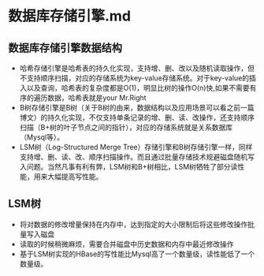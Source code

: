 #   数据库存储引擎.md
##  数据库存储引擎数据结构
*   哈希存储引擎是哈希表的持久化实现，支持增、删、改以及随机读取操作，但不支持顺序扫描，对应的存储系统为key-value存储系统。对于key-value的插入以及查询，哈希表的复杂度都是O(1)，明显比树的操作O(n)快,如果不需要有序的遍历数据，哈希表就是your Mr.Right
*   B树存储引擎是B树（关于B树的由来，数据结构以及应用场景可以看之前一篇博文）的持久化实现，不仅支持单条记录的增、删、读、改操作，还支持顺序扫描（B+树的叶子节点之间的指针），对应的存储系统就是关系数据库（Mysql等）。
*   LSM树（Log-Structured Merge Tree）存储引擎和B树存储引擎一样，同样支持增、删、读、改、顺序扫描操作。而且通过批量存储技术规避磁盘随机写入问题。当然凡事有利有弊，LSM树和B+树相比，LSM树牺牲了部分读性能，用来大幅提高写性能。

##  LSM树
*   将对数据的修改增量保持在内存中，达到指定的大小限制后将这些修改操作批量写入磁盘
*   读取的时候稍微麻烦，需要合并磁盘中历史数据和内存中最近修改操作
*   基于LSM树实现的HBase的写性能比Mysql高了一个数量级，读性能低了一个数量级。
